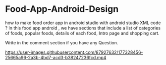 # Food-App-Android-Design

how to make food order app in android studio with android studio XML code ?
In this food app android , we have sections that include a list of categories of foods, popular foods, details of each food, Intro page and shopping cart.

Write in the comment section if you have any Question.

https://user-images.githubusercontent.com/87927632/177328456-25665a96-2a3b-4bd7-acd3-b38247236fcd.mp4

